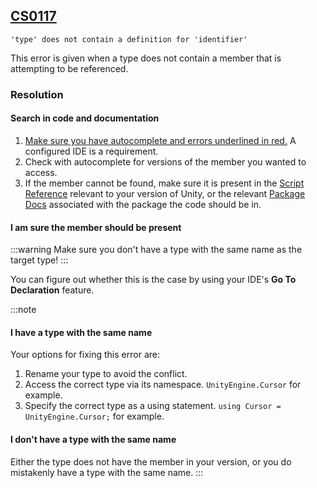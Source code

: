 ## [CS0117](https://docs.microsoft.com/en-us/dotnet/csharp/misc/cs0117)

```
'type' does not contain a definition for 'identifier'
```


This error is given when a type does not contain a member that is attempting to be referenced.

### Resolution
#### Search in code and documentation
1. [Make sure you have autocomplete and errors underlined in red.](../Programming/IDE%20Configuration.md) A configured IDE is a requirement.
2. Check with autocomplete for versions of the member you wanted to access.
3. If the member cannot be found, make sure it is present in the [Script Reference](https://docs.unity3d.com/ScriptReference/) relevant to your version of Unity, or the relevant [Package Docs](https://docs.unity3d.com/Manual/PackagesList.html) associated with the package the code should be in.

#### I am sure the member should be present
:::warning
Make sure you don't have a type with the same name as the target type!
:::

You can figure out whether this is the case by using your IDE's **Go To Declaration** feature.

:::note
#### I have a type with the same name
Your options for fixing this error are:
1. Rename your type to avoid the conflict.
2. Access the correct type via its namespace. `UnityEngine.Cursor` for example.
3. Specify the correct type as a using statement. `using Cursor = UnityEngine.Cursor;` for example.

#### I don't have a type with the same name
Either the type does not have the member in your version, or you do mistakenly have a type with the same name.
:::
